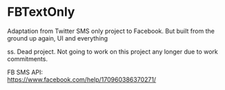 # FBTextOnly
Adaptation from Twitter SMS only project to Facebook. But built from the ground up again, UI and everything

ss. Dead project. Not going to work on this project any longer due to work commitments.

FB SMS API:
<br/>
https://www.facebook.com/help/170960386370271/

